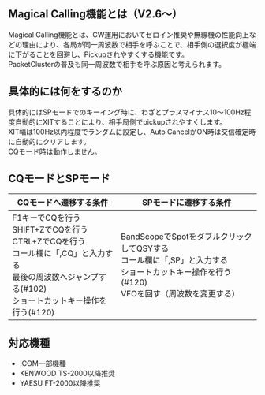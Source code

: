 ## Magical Calling機能とは（V2.6～）

Magical Calling機能とは、CW運用においてゼロイン推奨や無線機の性能向上などの理由により、各局が同一周波数で相手を呼ぶことで、相手側の選択度が極端に下がることを回避し、Pickupされやすくする機能です。  
PacketClusterの普及も同一周波数で相手を呼ぶ原因と考えられます。  

## 具体的には何をするのか

具体的にはSPモードでのキーイング時に、わざとプラスマイナス10～100Hz程度自動的にXITすることにより、相手局側でpickupされやすくします。  
XIT幅は100Hz以内程度でランダムに設定し、Auto CancelがON時は交信確定時に自動的にクリアします。  
CQモード時は動作しません。

## CQモードとSPモード

| CQモードへ遷移する条件 | SPモードに遷移する条件 |
| --- | --- |
|F1キーでCQを行う<br>SHIFT+ZでCQを行う<br>CTRL+ZでCQを行う<br>コール欄に「,CQ」と入力する<br>最後の周波数へジャンプする(#102)<br>ショートカットキー操作を行う(#120)|BandScopeでSpotをダブルクリックしてQSYする<br>コール欄に「,SP」と入力する<br>ショートカットキー操作を行う(#120)<br>VFOを回す（周波数を変更する）|

## 対応機種

* ICOM一部機種
* KENWOOD TS-2000以降推奨
* YAESU FT-2000以降推奨

